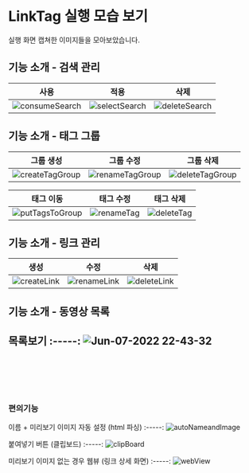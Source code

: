 # LinkTag 실행 모습 보기
실행 화면 캡쳐한 이미지들을 모아보았습니다.
    
<!-- ## UI 개선함
### :: 링크 검색화면 ::
1.4 | 2.0 ~
:-----:|:-----:
![second search](https://user-images.githubusercontent.com/60867063/169701904-4f3b52a0-aedc-44be-8b57-c4103137778b.gif) |   ![2 0  chip multi line](https://user-images.githubusercontent.com/60867063/172381251-4dfe4014-97de-4a30-a282-188263b66b84.gif)

### :: 링크 리스트 및 상세화면 ::
없었음 | 1.4 ~
:-----:|:-----:
![link_list](https://user-images.githubusercontent.com/60867063/169702950-28c298ea-2f17-4ad8-a812-e2420bb7f5ab.jpg)  | ![detail link](https://user-images.githubusercontent.com/60867063/169702243-7838e1a7-7321-4e06-a6e2-cd9552b8d65a.gif)

### :: 새로운 링크 생성화면 ::
~1.4 | 2.0 ~
:-----:|:-----:
![createLink_prev](https://user-images.githubusercontent.com/60867063/172390421-98461953-93d7-4064-8107-a83f87d09a3e.gif)   |   ![createLink](https://user-images.githubusercontent.com/60867063/172390464-161bc178-3656-4aea-a19f-1ac1fa912e85.gif)
-------
<br><br><br><br> -->


## 기능 소개 - 검색 관리
사용 | 적용 | 삭제
:-----:|:-----:|:-----:
![consumeSearch](https://user-images.githubusercontent.com/60867063/172382714-6aefe836-cb68-4e11-af22-1e166b8f4ca4.gif) |   ![selectSearch](https://user-images.githubusercontent.com/60867063/172382805-1d9fec01-49b0-44a7-867f-01e42d1ccc87.gif)  |   ![deleteSearch](https://user-images.githubusercontent.com/60867063/172382865-c8208941-8926-4a91-ba84-971f6f1fe781.gif)

## 기능 소개 - 태그 그룹
그룹 생성 | 그룹 수정 | 그룹 삭제
:-----:|:-----:|:-----:
![createTagGroup](https://user-images.githubusercontent.com/60867063/172385980-e512c7dd-bf60-4f8f-bbdc-ddd337fd28dc.gif)    |   ![renameTagGroup](https://user-images.githubusercontent.com/60867063/172386025-25d4fe57-6398-490d-ae3e-c632a8dbbe42.gif)    |   ![deleteTagGroup](https://user-images.githubusercontent.com/60867063/172386166-a23302d8-bdd3-4d92-b5cf-92e0772259b1.gif)

태그 이동 | 태그 수정 | 태그 삭제 
:-----:|:-----:|:-----:
![putTagsToGroup](https://user-images.githubusercontent.com/60867063/172386625-4328f514-e3dc-4fd2-9d99-ad123d537cd2.gif)    |   ![renameTag](https://user-images.githubusercontent.com/60867063/172386931-c3c949b0-f14f-4c85-9f8e-1b80303734db.gif) |   ![deleteTag](https://user-images.githubusercontent.com/60867063/172387059-4b61a6ea-8d3c-4114-9843-66dd24d6982d.gif)

<!-- ## 기능 소개 - 도메인 관리
생성 | 수정 | 삭제
:-----:|:-----:|:-----:
![domain_create](https://user-images.githubusercontent.com/60867063/166867190-37ea4d82-f543-4b19-966f-a6b732628ff0.gif)  | ![domain_update](https://user-images.githubusercontent.com/60867063/166874717-2ca283a6-8c32-4c6a-9cf0-514655c390fa.gif)  | ![domain_delete](https://user-images.githubusercontent.com/60867063/166874941-89849cf8-bd79-44fd-a713-46853ebe2fa7.gif) -->
    
## 기능 소개 - 링크 관리
생성 | 수정 | 삭제
:-----:|:-----:|:-----:
![createLink](https://user-images.githubusercontent.com/60867063/172390464-161bc178-3656-4aea-a19f-1ac1fa912e85.gif)  |   ![renameLink](https://user-images.githubusercontent.com/60867063/172388770-575e8938-ffd3-45bc-9c39-a4a0a9719ca3.gif)    |   ![deleteLink](https://user-images.githubusercontent.com/60867063/172388955-27dcc148-6f8f-404f-b5ba-330325f3d135.gif)

## 기능 소개 - 동영상 목록
목록보기
:-----:
![Jun-07-2022 22-43-32](https://user-images.githubusercontent.com/60867063/172395591-eef1a98b-3f58-4dc3-a014-54f73ee49261.gif)
-------
<br><br><br><br>


### 편의기능
이름 + 미리보기 이미지 자동 설정 (html 파싱) 
:-----:
![autoNameandImage](https://user-images.githubusercontent.com/60867063/172389659-eb021688-1a53-4b7a-989b-07338df17cc4.gif)   

붙여넣기 버튼 (클립보드)
:-----:
![clipBoard](https://user-images.githubusercontent.com/60867063/172389841-235aba77-8c31-43c8-8f34-e2e3f414268a.gif)

미리보기 이미지 없는 경우 웹뷰 (링크 상세 화면)
:-----:
![webView](https://user-images.githubusercontent.com/60867063/172393430-08c34cd2-24b8-413a-a57c-78da64fbe49d.gif)
